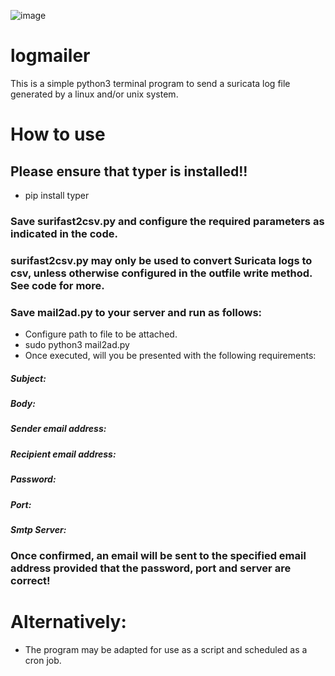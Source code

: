 ![image](https://user-images.githubusercontent.com/101802030/215310059-35e6640f-49c3-49b7-8e1f-e841d578092e.png)


# logmailer
This is a simple python3 terminal program to send a suricata log file generated by a linux and/or unix system.

# How to use

## Please ensure that typer is installed!! 
- pip install typer

### Save surifast2csv.py and configure the required parameters as indicated in the code.
### surifast2csv.py may only be used to convert Suricata logs to csv, unless otherwise configured in the outfile write method. See code for more.
### Save mail2ad.py to your server and run as follows:
- Configure path to file to be attached.
- sudo python3 mail2ad.py
- Once executed, will you be presented with the following requirements:
##### Subject:
##### Body:
##### Sender email address:
##### Recipient email address:
##### Password:
##### Port:
##### Smtp Server:

### Once confirmed, an email will be sent to the specified email address provided that the password, port and server are correct!

# Alternatively:
- The program may be adapted for use as a script and scheduled as a cron job.
